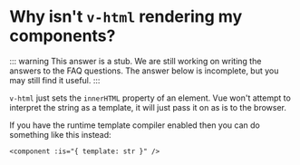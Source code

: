 # Why isn't `v-html` rendering my components?

::: warning This answer is a stub.
We are still working on writing the answers to the FAQ questions. The answer below is incomplete, but you may still find it useful.
:::

`v-html` just sets the `innerHTML` property of an element. Vue won't attempt to interpret the string as a template, it will just pass it on as is to the browser.

If you have the runtime template compiler enabled then you can do something like this instead:

```vue-html
<component :is="{ template: str }" />
```
